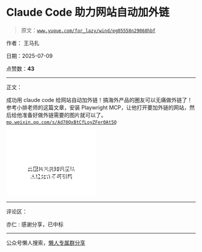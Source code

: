 # Claude Code 助力网站自动加外链

> 原文：[`www.yuque.com/for_lazy/wind/eg05558n29068hbf`](https://www.yuque.com/for_lazy/wind/eg05558n29068hbf)

作者： 王马扎

日期：2025-07-09

点赞数：**43**

* * *

正文：

成功用 claude code 给网站自动加外链！搞海外产品的圈友可以无痛做外链了！ 参考小排老师的这篇文章，安装 Playwright
MCP，让他打开要加外链的网站，然后给他准备好做外链需要的图片就可以了。[`mp.weixin.qq.com/s/Ad70QxBtCfLoyZFer0At5Q`](https://mp.weixin.qq.com/s/Ad70QxBtCfLoyZFer0At5Q)

![](img/17c6bf2b7dc0af5e20a775dbf5ee0cfd.png "None")

* * *

评论区：

亦仁 : 感谢分享，已中标

* * *

公众号懒人搜索，[懒人专属群分享](https://lazybook.fun/#/blog/group)